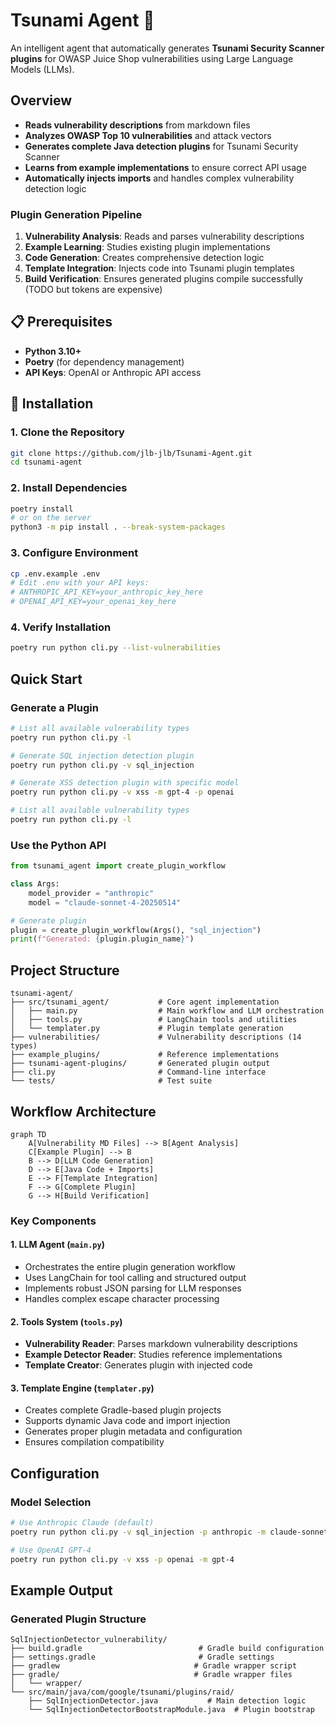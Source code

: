 # Tsunami Agent 🌊

An intelligent agent that automatically generates **Tsunami Security Scanner plugins** for OWASP Juice Shop vulnerabilities using Large Language Models (LLMs).

## Overview
- **Reads vulnerability descriptions** from markdown files
- **Analyzes OWASP Top 10 vulnerabilities** and attack vectors
- **Generates complete Java detection plugins** for Tsunami Security Scanner
- **Learns from example implementations** to ensure correct API usage
- **Automatically injects imports** and handles complex vulnerability detection logic

### Plugin Generation Pipeline
1. **Vulnerability Analysis**: Reads and parses vulnerability descriptions
2. **Example Learning**: Studies existing plugin implementations
3. **Code Generation**: Creates comprehensive detection logic
4. **Template Integration**: Injects code into Tsunami plugin templates
5. **Build Verification**: Ensures generated plugins compile successfully (TODO but tokens are expensive)

## 📋 Prerequisites

- **Python 3.10+**
- **Poetry** (for dependency management)
- **API Keys**: OpenAI or Anthropic API access

## 🔧 Installation

### 1. Clone the Repository
```bash
git clone https://github.com/jlb-jlb/Tsunami-Agent.git
cd tsunami-agent
```

### 2. Install Dependencies
```bash
poetry install
# or on the server
python3 -m pip install . --break-system-packages
```

### 3. Configure Environment
```bash
cp .env.example .env
# Edit .env with your API keys:
# ANTHROPIC_API_KEY=your_anthropic_key_here
# OPENAI_API_KEY=your_openai_key_here
```

### 4. Verify Installation
```bash
poetry run python cli.py --list-vulnerabilities
```

## Quick Start

### Generate a Plugin

```bash
# List all available vulnerability types
poetry run python cli.py -l

# Generate SQL injection detection plugin 
poetry run python cli.py -v sql_injection

# Generate XSS detection plugin with specific model
poetry run python cli.py -v xss -m gpt-4 -p openai

# List all available vulnerability types
poetry run python cli.py -l
```

### Use the Python API
```python
from tsunami_agent import create_plugin_workflow

class Args:
    model_provider = "anthropic"
    model = "claude-sonnet-4-20250514"

# Generate plugin
plugin = create_plugin_workflow(Args(), "sql_injection")
print(f"Generated: {plugin.plugin_name}")
```

## Project Structure

```
tsunami-agent/
├── src/tsunami_agent/           # Core agent implementation
│   ├── main.py                  # Main workflow and LLM orchestration
│   ├── tools.py                 # LangChain tools and utilities
│   └── templater.py             # Plugin template generation
├── vulnerabilities/             # Vulnerability descriptions (14 types)
├── example_plugins/             # Reference implementations
├── tsunami-agent-plugins/       # Generated plugin output
├── cli.py                       # Command-line interface
└── tests/                       # Test suite
```

## Workflow Architecture

```mermaid
graph TD
    A[Vulnerability MD Files] --> B[Agent Analysis]
    C[Example Plugin] --> B
    B --> D[LLM Code Generation]
    D --> E[Java Code + Imports]
    E --> F[Template Integration]
    F --> G[Complete Plugin]
    G --> H[Build Verification]
```

### Key Components

#### 1. **LLM Agent** (`main.py`)
- Orchestrates the entire plugin generation workflow
- Uses LangChain for tool calling and structured output
- Implements robust JSON parsing for LLM responses
- Handles complex escape character processing

#### 2. **Tools System** (`tools.py`)
- **Vulnerability Reader**: Parses markdown vulnerability descriptions
- **Example Detector Reader**: Studies reference implementations
- **Template Creator**: Generates plugin with injected code

#### 3. **Template Engine** (`templater.py`)
- Creates complete Gradle-based plugin projects
- Supports dynamic Java code and import injection
- Generates proper plugin metadata and configuration
- Ensures compilation compatibility

## Configuration

### Model Selection
```bash
# Use Anthropic Claude (default)
poetry run python cli.py -v sql_injection -p anthropic -m claude-sonnet-4-20250514

# Use OpenAI GPT-4
poetry run python cli.py -v xss -p openai -m gpt-4
```


## Example Output

### Generated Plugin Structure
```
SqlInjectionDetector_vulnerability/
├── build.gradle                          # Gradle build configuration
├── settings.gradle                       # Gradle settings  
├── gradlew                              # Gradle wrapper script
├── gradle/                              # Gradle wrapper files
│   └── wrapper/
└── src/main/java/com/google/tsunami/plugins/raid/
    ├── SqlInjectionDetector.java           # Main detection logic
    └── SqlInjectionDetectorBootstrapModule.java  # Plugin bootstrap